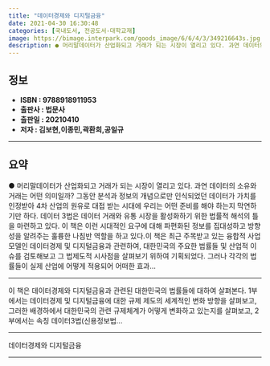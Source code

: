 ```yaml
---
title: "데이터경제와 디지털금융"
date: 2021-04-30 16:30:48
categories: [국내도서, 전공도서-대학교재]
image: https://bimage.interpark.com/goods_image/6/6/4/3/349216643s.jpg
description: ● 머리말데이터가 산업화되고 거래가 되는 시장이 열리고 있다. 과연 데이터의 소유와 거래는 어떤 의미일까? 그동안 분석과 정보의 개념으로만 인식되었던 데이터가 가치를 인정받아 4차 산업의 원유로 대접 받는 시대에 우리는 어떤 준비를 해야 하는지 막연하기만 하다. 데이터 3법은 데이터
---
```


## **정보**

- **ISBN : 9788918911953**
- **출판사 : 법문사**
- **출판일 : 20210410**
- **저자 : 김보현,이종민,곽환희,공일규**

------



## **요약**

●  머리말데이터가 산업화되고 거래가 되는 시장이 열리고 있다. 과연 데이터의 소유와 거래는 어떤 의미일까? 그동안 분석과 정보의 개념으로만 인식되었던 데이터가 가치를 인정받아 4차 산업의 원유로 대접 받는 시대에 우리는 어떤 준비를 해야 하는지 막연하기만 하다. 데이터 3법은 데이터 거래와 유통 시장을 활성화하기 위한 법률적 해석의 틀을 마련하고 있다. 이 책은 이런 시대적인 요구에 대해 파편화된 정보를 집대성하고 방향성을 알려주는 훌륭한 나침반 역할을 하고 있다.이 책은 최근 주목받고 있는 융합적 사업모델인 데이터경제 및 디지털금융과 관련하여, 대한민국의 주요한 법률들 및 산업적 이슈를 검토해보고 그 법제도적 시사점을 살펴보기 위하여 기획되었다. 그러나 각각의 법률들이 실제 산업에 어떻게 적용되어 어떠한 효과...

------

이 책은 데이터경제와 디지털금융과 관련된 대한민국의 법률들에 대하여 살펴본다. 1부에서는 데이터경제 및 디지털금융에 대한 규제 제도의 세계적인 변화 방향을 살펴보고, 그러한 배경하에서 대한민국의 관련 규제체계가 어떻게 변화하고 있는지를 살펴보고, 2부에서는 속칭 데이터3법(신용정보법... 

------


데이터경제와 디지털금융 

------


